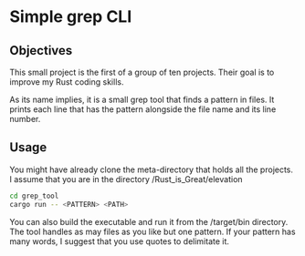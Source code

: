 # Simple grep CLI

## Objectives
This small project is the first of a group of ten projects.
Their goal is to improve my Rust coding skills.

As its name implies, it is a small grep tool that finds a pattern in files.
It prints each line that has the pattern alongside the file name and its line number.


## Usage
You might have already clone the meta-directory that holds all the projects.
I assume that you are in the directory /Rust_is_Great/elevation

```bash
cd grep_tool
cargo run -- <PATTERN> <PATH>
```

You can also build the executable and run it from the /target/bin directory.
The tool handles as may files as you like but one pattern.
If your pattern has many words, I suggest that you use quotes to delimitate it.
